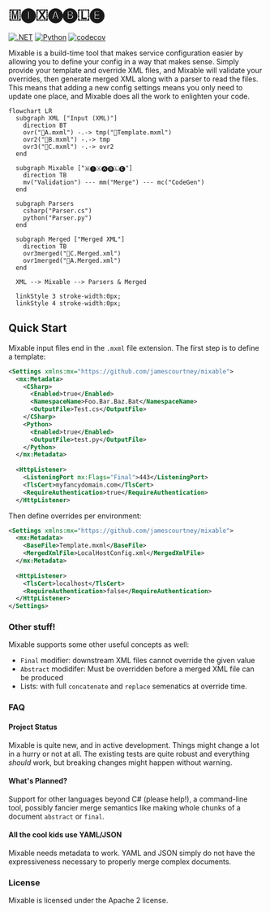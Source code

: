 # 🇲🅘🇽🅐🅑🇱🅔
[![.NET](https://github.com/jamescourtney/Mixable/actions/workflows/build.yml/badge.svg)](https://github.com/jamescourtney/Mixable/actions/workflows/build.yml) [![Python](https://github.com/jamescourtney/Mixable/actions/workflows/python.yml/badge.svg?branch=main)](https://github.com/jamescourtney/Mixable/actions/workflows/python.yml) [![codecov](https://codecov.io/gh/jamescourtney/Mixable/branch/main/graph/badge.svg?token=2V5ccssaod)](https://codecov.io/gh/jamescourtney/Mixable)


Mixable is a build-time tool that makes service configuration easier by allowing you to define your config in a way that makes sense. Simply provide your template and override XML files, and Mixable will validate your overrides, then generate merged XML along with a parser to read the files. This means that adding a new config settings means you only need to update one place, and Mixable does all the work to enlighten your code.

```mermaid
flowchart LR
  subgraph XML ["Input (XML)"]
    direction BT
    ovr("📝A.mxml") -.-> tmp("📝Template.mxml")
    ovr2("📝B.mxml") -.-> tmp
    ovr3("📝C.mxml") -.-> ovr2
  end
  
  subgraph Mixable ["🇲🅘🇽🅐🅑🇱🅔"]
    direction TB
    mv("Validation") --- mm("Merge") --- mc("CodeGen")
  end
  
  subgraph Parsers
    csharp("Parser.cs")
    python("Parser.py")
  end
  
  subgraph Merged ["Merged XML"]
    direction TB
    ovr3merged("📝C.Merged.xml")
    ovr1merged("📝A.Merged.xml")
  end
  
  XML --> Mixable --> Parsers & Merged
  
  linkStyle 3 stroke-width:0px;
  linkStyle 4 stroke-width:0px;
```

## Quick Start
Mixable input files end in the `.mxml` file extension. The first step is to define a template:
```xml
<Settings xmlns:mx="https://github.com/jamescourtney/mixable">
  <mx:Metadata>
    <CSharp>
      <Enabled>true</Enabled>
      <NamespaceName>Foo.Bar.Baz.Bat</NamespaceName>
      <OutputFile>Test.cs</OutputFile>
    </CSharp>
    <Python>
      <Enabled>true</Enabled>
      <OutputFile>test.py</OutputFile>
    </Python>
  </mx:Metadata>
  
  <HttpListener>
    <ListeningPort mx:Flags="Final">443</ListeningPort>
    <TlsCert>myfancydomain.com</TlsCert>
    <RequireAuthentication>true</RequireAuthentication>
  </HttpListener>
```

Then define overrides per environment:
```xml
<Settings xmlns:mx="https://github.com/jamescourtney/mixable">
  <mx:Metadata>
    <BaseFile>Template.mxml</BaseFile>
    <MergedXmlFile>LocalHostConfig.xml</MergedXmlFile>
  </mx:Metadata>
  
  <HttpListener>
    <TlsCert>localhost</TlsCert>
    <RequireAuthentication>false</RequireAuthentication>
  </HttpListener>
</Settings>
```
### Other stuff!
Mixable supports some other useful concepts as well:
- `Final` modifier: downstream XML files cannot override the given value
- `Abstract` modidifer: Must be overridden before a merged XML file can be produced
- Lists: with full `concatenate` and `replace` semenatics at override time.

### FAQ

#### Project Status
Mixable is quite new, and in active development. Things might change a lot in a hurry or not at all. The existing tests are quite robust and everything *should* work, but breaking changes might happen without warning.

#### What's Planned?
Support for other languages beyond C# (please help!), a command-line tool, possibly fancier merge semantics like making whole chunks of a document `abstract` or `final`.

#### All the cool kids use YAML/JSON
Mixable needs metadata to work. YAML and JSON simply do not have the expressiveness necessary to properly merge complex documents.

### License
Mixable is licensed under the Apache 2 license.
